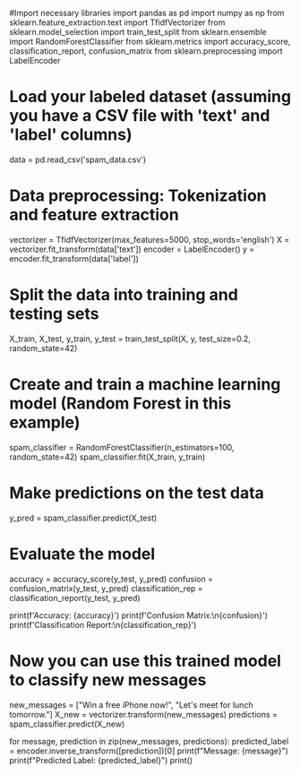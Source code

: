 #Import necessary libraries
import pandas as pd
import numpy as np
from sklearn.feature_extraction.text import TfidfVectorizer
from sklearn.model_selection import train_test_split
from sklearn.ensemble import RandomForestClassifier
from sklearn.metrics import accuracy_score, classification_report, confusion_matrix
from sklearn.preprocessing import LabelEncoder

# Load your labeled dataset (assuming you have a CSV file with 'text' and 'label' columns)
data = pd.read_csv('spam_data.csv')

# Data preprocessing: Tokenization and feature extraction
vectorizer = TfidfVectorizer(max_features=5000, stop_words='english')
X = vectorizer.fit_transform(data['text'])
encoder = LabelEncoder()
y = encoder.fit_transform(data['label'])

# Split the data into training and testing sets
X_train, X_test, y_train, y_test = train_test_split(X, y, test_size=0.2, random_state=42)

# Create and train a machine learning model (Random Forest in this example)
spam_classifier = RandomForestClassifier(n_estimators=100, random_state=42)
spam_classifier.fit(X_train, y_train)

# Make predictions on the test data
y_pred = spam_classifier.predict(X_test)

# Evaluate the model
accuracy = accuracy_score(y_test, y_pred)
confusion = confusion_matrix(y_test, y_pred)
classification_rep = classification_report(y_test, y_pred)

print(f'Accuracy: {accuracy}')
print(f'Confusion Matrix:\n{confusion}')
print(f'Classification Report:\n{classification_rep}')

# Now you can use this trained model to classify new messages
new_messages = ["Win a free iPhone now!", "Let's meet for lunch tomorrow."]
X_new = vectorizer.transform(new_messages)
predictions = spam_classifier.predict(X_new)

for message, prediction in zip(new_messages, predictions):
    predicted_label = encoder.inverse_transform([prediction])[0]
    print(f"Message: {message}")
    print(f"Predicted Label: {predicted_label}")
    print()
